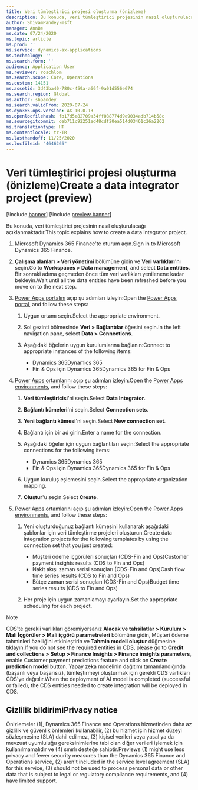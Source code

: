 ```yaml
---
title: Veri tümleştirici projesi oluşturma (önizleme)
description: Bu konuda, veri tümleştirici projesinin nasıl oluşturulacağı açıklanmaktadır.
author: ShivamPandey-msft
manager: AnnBe
ms.date: 07/24/2020
ms.topic: article
ms.prod: ''
ms.service: dynamics-ax-applications
ms.technology: ''
ms.search.form: ''
audience: Application User
ms.reviewer: roschlom
ms.search.scope: Core, Operations
ms.custom: 14151
ms.assetid: 3d43ba40-780c-459a-a66f-9a01d556e674
ms.search.region: Global
ms.author: shpandey
ms.search.validFrom: 2020-07-24
ms.dyn365.ops.version: AX 10.0.13
ms.openlocfilehash: fb17d5e82709a34ff088774d9e9034adb714b58c
ms.sourcegitcommit: deb711c92251ed48cdf20ea514d03461c26a2262
ms.translationtype: HT
ms.contentlocale: tr-TR
ms.lasthandoff: 11/25/2020
ms.locfileid: "4646265"
---
```

# <a name="create-a-data-integrator-project-preview"></a><span data-ttu-id="0be6d-103">Veri tümleştirici projesi oluşturma (önizleme)</span><span class="sxs-lookup"><span data-stu-id="0be6d-103">Create a data integrator project (preview)</span></span>

[!include [banner](../includes/banner.md)]
[!include [preview banner](../includes/preview-banner.md)]

<span data-ttu-id="0be6d-104">Bu konuda, veri tümleştirici projesinin nasıl oluşturulacağı açıklanmaktadır.</span><span class="sxs-lookup"><span data-stu-id="0be6d-104">This topic explains how to create a data integrator project.</span></span>

1. <span data-ttu-id="0be6d-105">Microsoft Dynamics 365 Finance'te oturum açın.</span><span class="sxs-lookup"><span data-stu-id="0be6d-105">Sign in to Microsoft Dynamics 365 Finance.</span></span>
2. <span data-ttu-id="0be6d-106">**Çalışma alanları \> Veri yönetimi** bölümüne gidin ve **Veri varlıkları**'nı seçin.</span><span class="sxs-lookup"><span data-stu-id="0be6d-106">Go to **Workspaces \> Data management**, and select **Data entities**.</span></span> <span data-ttu-id="0be6d-107">Bir sonraki adıma geçmeden önce tüm veri varlıkları yenilenene kadar bekleyin.</span><span class="sxs-lookup"><span data-stu-id="0be6d-107">Wait until all the data entities have been refreshed before you move on to the next step.</span></span>
3. <span data-ttu-id="0be6d-108">[Power Apps portalını](https://make.powerapps.com/) açıp şu adımları izleyin:</span><span class="sxs-lookup"><span data-stu-id="0be6d-108">Open the [Power Apps portal](https://make.powerapps.com/), and follow these steps:</span></span>

    1. <span data-ttu-id="0be6d-109">Uygun ortamı seçin.</span><span class="sxs-lookup"><span data-stu-id="0be6d-109">Select the appropriate environment.</span></span>
    2. <span data-ttu-id="0be6d-110">Sol gezinti bölmesinde **Veri \> Bağlantılar** öğesini seçin.</span><span class="sxs-lookup"><span data-stu-id="0be6d-110">In the left navigation pane, select **Data \> Connections**.</span></span>
    3. <span data-ttu-id="0be6d-111">Aşağıdaki öğelerin uygun kurulumlarına bağlanın:</span><span class="sxs-lookup"><span data-stu-id="0be6d-111">Connect to appropriate instances of the following items:</span></span>

        - <span data-ttu-id="0be6d-112">Dynamics 365</span><span class="sxs-lookup"><span data-stu-id="0be6d-112">Dynamics 365</span></span>
        - <span data-ttu-id="0be6d-113">Fin & Ops için Dynamics 365</span><span class="sxs-lookup"><span data-stu-id="0be6d-113">Dynamics 365 for Fin & Ops</span></span>

4. <span data-ttu-id="0be6d-114">[Power Apps ortamlarını](https://admin.powerapps.com/environments) açıp şu adımları izleyin:</span><span class="sxs-lookup"><span data-stu-id="0be6d-114">Open the [Power Apps environments](https://admin.powerapps.com/environments), and follow these steps:</span></span>

    1. <span data-ttu-id="0be6d-115">**Veri tümleştiricisi**'ni seçin.</span><span class="sxs-lookup"><span data-stu-id="0be6d-115">Select **Data Integrator**.</span></span>
    2. <span data-ttu-id="0be6d-116">**Bağlantı kümeleri**'ni seçin.</span><span class="sxs-lookup"><span data-stu-id="0be6d-116">Select **Connection sets**.</span></span>
    3. <span data-ttu-id="0be6d-117">**Yeni bağlantı kümesi**'ni seçin.</span><span class="sxs-lookup"><span data-stu-id="0be6d-117">Select **New connection set**.</span></span>
    4. <span data-ttu-id="0be6d-118">Bağlantı için bir ad girin.</span><span class="sxs-lookup"><span data-stu-id="0be6d-118">Enter a name for the connection.</span></span>
    5. <span data-ttu-id="0be6d-119">Aşağıdaki öğeler için uygun bağlantıları seçin:</span><span class="sxs-lookup"><span data-stu-id="0be6d-119">Select the appropriate connections for the following items:</span></span>

        - <span data-ttu-id="0be6d-120">Dynamics 365</span><span class="sxs-lookup"><span data-stu-id="0be6d-120">Dynamics 365</span></span>
        - <span data-ttu-id="0be6d-121">Fin & Ops için Dynamics 365</span><span class="sxs-lookup"><span data-stu-id="0be6d-121">Dynamics 365 for Fin & Ops</span></span>

    6. <span data-ttu-id="0be6d-122">Uygun kuruluş eşlemesini seçin.</span><span class="sxs-lookup"><span data-stu-id="0be6d-122">Select the appropriate organization mapping.</span></span>
    7. <span data-ttu-id="0be6d-123">**Oluştur**'u seçin.</span><span class="sxs-lookup"><span data-stu-id="0be6d-123">Select **Create**.</span></span>

5. <span data-ttu-id="0be6d-124">[Power Apps ortamlarını](https://admin.powerapps.com/environments) açıp şu adımları izleyin:</span><span class="sxs-lookup"><span data-stu-id="0be6d-124">Open the [Power Apps environments](https://admin.powerapps.com/environments), and follow these steps:</span></span>  

    1. <span data-ttu-id="0be6d-125">Yeni oluşturduğunuz bağlantı kümesini kullanarak aşağıdaki şablonlar için veri tümleştirme projeleri oluşturun:</span><span class="sxs-lookup"><span data-stu-id="0be6d-125">Create data integration projects for the following templates by using the connection set that you just created:</span></span>

        - <span data-ttu-id="0be6d-126">Müşteri ödeme içgörüleri sonuçları (CDS-Fin and Ops)</span><span class="sxs-lookup"><span data-stu-id="0be6d-126">Customer payment insights results (CDS to Fin and Ops)</span></span>
        - <span data-ttu-id="0be6d-127">Nakit akışı zaman serisi sonuçları (CDS-Fin and Ops)</span><span class="sxs-lookup"><span data-stu-id="0be6d-127">Cash flow time series results (CDS to Fin and Ops)</span></span>
        - <span data-ttu-id="0be6d-128">Bütçe zaman serisi sonuçları (CDS-Fin and Ops)</span><span class="sxs-lookup"><span data-stu-id="0be6d-128">Budget time series results (CDS to Fin and Ops)</span></span>

    2. <span data-ttu-id="0be6d-129">Her proje için uygun zamanlamayı ayarlayın.</span><span class="sxs-lookup"><span data-stu-id="0be6d-129">Set the appropriate scheduling for each project.</span></span>

> [!NOTE]
> <span data-ttu-id="0be6d-130">CDS'te gerekli varlıkları göremiyorsanız **Alacak ve tahsilatlar > Kurulum > Mali İçgörüler > Mali içgörü parametreleri** bölümüne gidin, Müşteri ödeme tahminleri özelliğini etkinleştirin ve **Tahmin modeli oluştur** düğmesine tıklayın.</span><span class="sxs-lookup"><span data-stu-id="0be6d-130">If you do not see the required entities in CDS, please go to **Credit and collections > Setup > Finance Insights > Finance insights parameters**, enable Customer payment predictions feature and click on **Create prediction model** button.</span></span> <span data-ttu-id="0be6d-131">Yapay zeka modelinin dağıtımı tamamlandığında (başarılı veya başarısız), tümleştirmeyi oluşturmak için gerekli CDS varlıkları CDS'ye dağıtılır.</span><span class="sxs-lookup"><span data-stu-id="0be6d-131">When the deployment of AI model is completed (successful or failed), the CDS entities needed to create integration will be deployed in CDS.</span></span>

## <a name="privacy-notice"></a><span data-ttu-id="0be6d-132">Gizlilik bildirimi</span><span class="sxs-lookup"><span data-stu-id="0be6d-132">Privacy notice</span></span>

<span data-ttu-id="0be6d-133">Önizlemeler (1), Dynamics 365 Finance and Operations hizmetinden daha az gizlilik ve güvenlik önlemleri kullanabilir, (2) bu hizmet için hizmet düzeyi sözleşmesine (SLA) dahil edilmez, (3) kişisel verileri veya yasal ya da mevzuat uyumluluğu gereksinimlerine tabi olan diğer verileri işlemek için kullanılmamalıdır ve (4) sınırlı desteğe sahiptir.</span><span class="sxs-lookup"><span data-stu-id="0be6d-133">Previews (1) might use less privacy and fewer security measures than the Dynamics 365 Finance and Operations service, (2) aren't included in the service level agreement (SLA) for this service, (3) should not be used to process personal data or other data that is subject to legal or regulatory compliance requirements, and (4) have limited support.</span></span>
